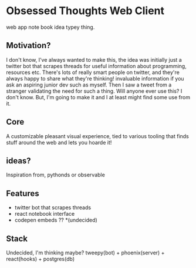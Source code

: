 # Obsessed Thoughts Web Client

web app note book idea typey thing.

## Motivation? 

I don't know, I've always wanted to make this, the idea was initially just a twitter bot that scrapes threads for useful information
about programming, resources etc. There's lots of really smart people on twitter, and they're always happy to share what they're thinking!
invaluable information if you ask an aspiring junior dev such as myself. Then I saw a tweet from a stranger validating the need for such a
thing. Will anyone ever use this? I don't know. But, I'm going to make it and I at least might find some use from it.

## Core

A customizable pleasant visual experience, tied to various tooling that finds stuff around the web and lets you hoarde it!

## ideas?

Inspiration from, pythonds or observable

## Features

- twitter bot that scrapes threads
- react notebook interface
- codepen embeds ?? *(undecided)

## Stack

Undecided, I'm thinking maybe?
tweepy(bot) + phoenix(server) + react(hooks) + postgres(db)
